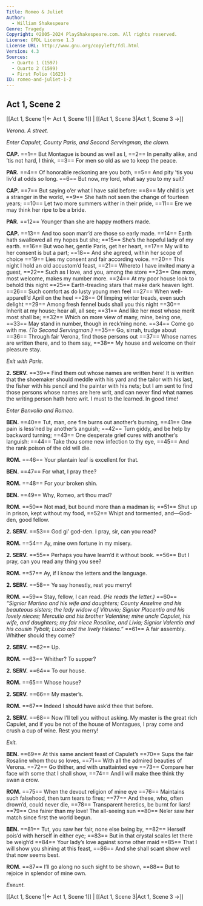 ```yaml
---
Title: Romeo & Juliet
Author: 
  - William Shakespeare
Genre: Tragedy
Copyright: ©2005-2024 PlayShakespeare.com. All rights reserved.
License: GFDL License 1.3
License URL: http://www.gnu.org/copyleft/fdl.html
Version: 4.3
Sources:
  - Quarto 1 (1597)
  - Quarto 2 (1599)
  - First Folio (1623)
ID: romeo-and-juliet-1-2
---
```


## Act 1, Scene 2
[[Act 1, Scene 1|← Act 1, Scene 1]] | [[Act 1, Scene 3|Act 1, Scene 3 →]]

*Verona. A street.*

*Enter Capulet, County Paris, and Second Servingman, the clown.*

**CAP.**
==1== But Montague is bound as well as I,
==2== In penalty alike, and ’tis not hard, I think,
==3== For men so old as we to keep the peace.

**PAR.**
==4== Of honorable reckoning are you both,
==5== And pity ’tis you liv’d at odds so long.
==6== But now, my lord, what say you to my suit?

**CAP.**
==7== But saying o’er what I have said before:
==8== My child is yet a stranger in the world,
==9== She hath not seen the change of fourteen years;
==10== Let two more summers wither in their pride,
==11== Ere we may think her ripe to be a bride.

**PAR.**
==12== Younger than she are happy mothers made.

**CAP.**
==13== And too soon marr’d are those so early made.
==14== Earth hath swallowed all my hopes but she;
==15== She’s the hopeful lady of my earth.
==16== But woo her, gentle Paris, get her heart,
==17== My will to her consent is but a part;
==18== And she agreed, within her scope of choice
==19== Lies my consent and fair according voice.
==20== This night I hold an old accustom’d feast,
==21== Whereto I have invited many a guest,
==22== Such as I love, and you, among the store
==23== One more, most welcome, makes my number more.
==24== At my poor house look to behold this night
==25== Earth-treading stars that make dark heaven light.
==26== Such comfort as do lusty young men feel
==27== When well-apparell’d April on the heel
==28== Of limping winter treads, even such delight
==29== Among fresh fennel buds shall you this night
==30== Inherit at my house; hear all, all see;
==31== And like her most whose merit most shall be;
==32== Which on more view of many, mine, being one,
==33== May stand in number, though in reck’ning none.
==34== Come go with me.
*(To Second Servingman.)*
==35== Go, sirrah, trudge about
==36== Through fair Verona, find those persons out
==37== Whose names are written there, and to them say,
==38== My house and welcome on their pleasure stay.

*Exit with Paris.*

**2. SERV.**
==39== Find them out whose names are written here! It is written that the shoemaker should meddle with his yard and the tailor with his last, the fisher with his pencil and the painter with his nets; but I am sent to find those persons whose names are here writ, and can never find what names the writing person hath here writ. I must to the learned. In good time!

*Enter Benvolio and Romeo.*

**BEN.**
==40== Tut, man, one fire burns out another’s burning,
==41== One pain is less’ned by another’s anguish;
==42== Turn giddy, and be help by backward turning;
==43== One desperate grief cures with another’s languish:
==44== Take thou some new infection to thy eye,
==45== And the rank poison of the old will die.

**ROM.**
==46== Your plantain leaf is excellent for that.

**BEN.**
==47== For what, I pray thee?

**ROM.**
==48== For your broken shin.

**BEN.**
==49== Why, Romeo, art thou mad?

**ROM.**
==50== Not mad, but bound more than a madman is;
==51== Shut up in prison, kept without my food,
==52== Whipt and tormented, and—God-den, good fellow.

**2. SERV.**
==53== God gi’ god-den. I pray, sir, can you read?

**ROM.**
==54== Ay, mine own fortune in my misery.

**2. SERV.**
==55== Perhaps you have learn’d it without book.
==56== But I pray, can you read any thing you see?

**ROM.**
==57== Ay, if I know the letters and the language.

**2. SERV.**
==58== Ye say honestly, rest you merry!

**ROM.**
==59== Stay, fellow, I can read.
*(He reads the letter.)*
==60== *“Signior Martino and his wife and daughters; County Anselme and his beauteous sisters; the lady widow of Vitruvio; Signior Placentio and his lovely nieces; Mercutio and his brother Valentine; mine uncle Capulet, his wife, and daughters; my fair niece Rosaline, and Livia; Signior Valentio and his cousin Tybalt; Lucio and the lively Helena.”*
==61== A fair assembly. Whither should they come?

**2. SERV.**
==62== Up.

**ROM.**
==63== Whither? To supper?

**2. SERV.**
==64== To our house.

**ROM.**
==65== Whose house?

**2. SERV.**
==66== My master’s.

**ROM.**
==67== Indeed I should have ask’d thee that before.

**2. SERV.**
==68== Now I’ll tell you without asking. My master is the great rich Capulet, and if you be not of the house of Montagues, I pray come and crush a cup of wine. Rest you merry!

*Exit.*

**BEN.**
==69== At this same ancient feast of Capulet’s
==70== Sups the fair Rosaline whom thou so loves,
==71== With all the admired beauties of Verona.
==72== Go thither, and with unattainted eye
==73== Compare her face with some that I shall show,
==74== And I will make thee think thy swan a crow.

**ROM.**
==75== When the devout religion of mine eye
==76== Maintains such falsehood, then turn tears to fires;
==77== And these, who, often drown’d, could never die,
==78== Transparent heretics, be burnt for liars!
==79== One fairer than my love! The all-seeing sun
==80== Ne’er saw her match since first the world begun.

**BEN.**
==81== Tut, you saw her fair, none else being by,
==82== Herself pois’d with herself in either eye;
==83== But in that crystal scales let there be weigh’d
==84== Your lady’s love against some other maid
==85== That I will show you shining at this feast,
==86== And she shall scant show well that now seems best.

**ROM.**
==87== I’ll go along no such sight to be shown,
==88== But to rejoice in splendor of mine own.

*Exeunt.*

[[Act 1, Scene 1|← Act 1, Scene 1]] | [[Act 1, Scene 3|Act 1, Scene 3 →]]